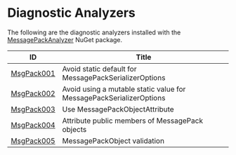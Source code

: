 # Diagnostic Analyzers

The following are the diagnostic analyzers installed with the [MessagePackAnalyzer][1]
NuGet package.

ID | Title
---|---
[MsgPack001](MsgPack001.md) | Avoid static default for MessagePackSerializerOptions
[MsgPack002](MsgPack002.md) | Avoid using a mutable static value for MessagePackSerializerOptions
[MsgPack003](MsgPack003.md) | Use MessagePackObjectAttribute
[MsgPack004](MsgPack004.md) | Attribute public members of MessagePack objects
[MsgPack005](MsgPack005.md) | MessagePackObject validation

[1]: https://nuget.org/packages/MessagePackAnalyzer
